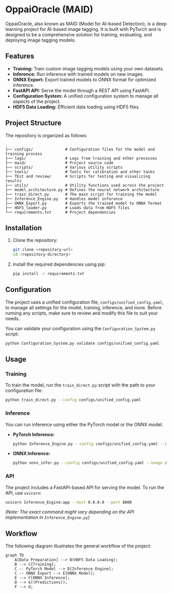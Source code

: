 # OppaiOracle (MAID)

OppaiOracle, also known as MAID (Model for AI-based Detection), is a deep learning project for AI-based image tagging. It is built with PyTorch and is designed to be a comprehensive solution for training, evaluating, and deploying image tagging models.

## Features

-   **Training:** Train custom image tagging models using your own datasets.
-   **Inference:** Run inference with trained models on new images.
-   **ONNX Export:** Export trained models to ONNX format for optimized inference.
-   **FastAPI API:** Serve the model through a REST API using FastAPI.
-   **Configuration System:** A unified configuration system to manage all aspects of the project.
-   **HDF5 Data Loading:** Efficient data loading using HDF5 files.

## Project Structure

The repository is organized as follows:

```
.
├── configs/              # Configuration files for the model and training process
├── logs/                 # Logs from training and other processes
├── maid/                 # Project source code
├── scripts/              # Various utility scripts
├── tools/                # Tools for calibration and other tasks
├── TEst and review/      # Scripts for testing and visualizing results
├── utils/                # Utility functions used across the project
├── model_architecture.py # Defines the neural network architecture
├── train_direct.py       # The main script for training the model
├── Inference_Engine.py   # Handles model inference
├── ONNX_Export.py        # Exports the trained model to ONNX format
├── HDF5_loader.py        # Loads data from HDF5 files
└── requirements.txt      # Project dependencies
```

## Installation

1.  Clone the repository:
    ```bash
    git clone <repository-url>
    cd <repository-directory>
    ```

2.  Install the required dependencies using pip:
    ```bash
    pip install -r requirements.txt
    ```

## Configuration

The project uses a unified configuration file, `configs/unified_config.yaml`, to manage all settings for the model, training, inference, and more. Before running any scripts, make sure to review and modify this file to suit your needs.

You can validate your configuration using the `Configuration_System.py` script:
```bash
python Configuration_System.py validate configs/unified_config.yaml
```

## Usage

### Training

To train the model, run the `train_direct.py` script with the path to your configuration file:

```bash
python train_direct.py --config configs/unified_config.yaml
```

### Inference

You can run inference using either the PyTorch model or the ONNX model.

-   **PyTorch Inference:**
    ```bash
    python Inference_Engine.py --config configs/unified_config.yaml --image /path/to/your/image.jpg
    ```

-   **ONNX Inference:**
    ```bash
    python onnx_infer.py --config configs/unified_config.yaml --image /path/to/your/image.jpg
    ```

### API

The project includes a FastAPI-based API for serving the model. To run the API, use `uvicorn`:

```bash
uvicorn Inference_Engine:app --host 0.0.0.0 --port 8000
```

*(Note: The exact command might vary depending on the API implementation in `Inference_Engine.py`)*

## Workflow

The following diagram illustrates the general workflow of the project:

```mermaid
graph TD
    A[Data Preparation] --> B(HDF5 Data Loading);
    B --> C{Training};
    C -- PyTorch Model --> D[Inference Engine];
    C -- ONNX Export --> E[ONNX Model];
    E --> F[ONNX Inference];
    D --> G((Predictions));
    F --> G;
```
